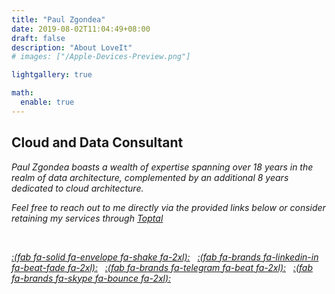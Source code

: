 ```yaml
---
title: "Paul Zgondea"
date: 2019-08-02T11:04:49+08:00
draft: false
description: "About LoveIt"
# images: ["/Apple-Devices-Preview.png"]

lightgallery: true

math:
  enable: true
---
```


## Cloud and Data Consultant ##
*Paul Zgondea boasts a wealth of expertise spanning over 18 years in the realm of data architecture, complemented by an additional 8 years dedicated to cloud architecture.*

*Feel free to reach out to me directly via the provided links below or consider retaining my services through [Toptal](https://www.toptal.com/resume/paul-zgondea)* 

&nbsp;

*[:(fab fa-solid fa-envelope fa-shake fa-2xl):](mailto:paul@zgondea.com)*&nbsp;&nbsp;
*[:(fab fa-brands fa-linkedin-in fa-beat-fade fa-2xl):](https://linkedin.com/in/zgondeapaul)*&nbsp;&nbsp;
*[:(fab fa-brands fa-telegram fa-beat fa-2xl):](https://t.me/ZVPalu)*&nbsp;&nbsp;
*[:(fab fa-brands fa-skype fa-bounce fa-2xl):](skype:%25!%28EXTRA%20string=paul.zgondea%29)*&nbsp;&nbsp;


